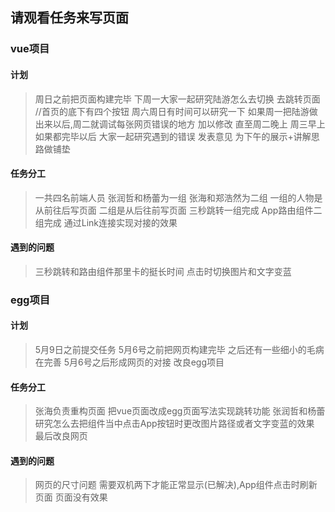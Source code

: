## 请观看任务来写页面
### vue项目
#### 计划
>周日之前把页面构建完毕
>下周一大家一起研究陆游怎么去切换 去跳转页面  //首页的底下有四个按钮 周六周日有时间可以研究一下
>如果周一把陆游做出来以后,周二就调试每张网页错误的地方 加以修改   直至周二晚上
>周三早上 如果都完毕以后 大家一起研究遇到的错误 发表意见 为下午的展示+讲解思路做铺垫

#### 任务分工
>一共四名前端人员 张润哲和杨蕾为一组 张海和郑浩然为二组 一组的人物是从前往后写页面 二组是从后往前写页面 三秒跳转一组完成 App路由组件二组完成 通过Link连接实现对接的效果

#### 遇到的问题
>三秒跳转和路由组件那里卡的挺长时间 点击时切换图片和文字变蓝 


### egg项目
#### 计划
>5月9日之前提交任务
5月6号之前把网页构建完毕 之后还有一些细小的毛病 在完善 5月6号之后形成网页的对接 改良egg项目

#### 任务分工
>张海负责重构页面 把vue页面改成egg页面写法实现跳转功能 张润哲和杨蕾研究怎么去把组件当中点击App按钮时更改图片路径或者文字变蓝的效果 最后改良网页

#### 遇到的问题
>网页的尺寸问题 需要双机两下才能正常显示(已解决),App组件点击时刷新页面 页面没有效果
